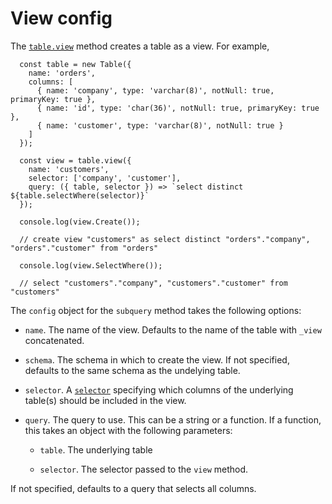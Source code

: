 # View config

The [`table.view`](./table.md#view) method creates a table as a view. For example,

```
  const table = new Table({
    name: 'orders',
    columns: [
      { name: 'company', type: 'varchar(8)', notNull: true, primaryKey: true },
      { name: 'id', type: 'char(36)', notNull: true, primaryKey: true },
      { name: 'customer', type: 'varchar(8)', notNull: true }
    ]
  });

  const view = table.view({
    name: 'customers',
    selector: ['company', 'customer'],
    query: ({ table, selector }) => `select distinct ${table.selectWhere(selector)}`
  });

  console.log(view.Create());

  // create view "customers" as select distinct "orders"."company", "orders"."customer" from "orders"

  console.log(view.SelectWhere());

  // select "customers"."company", "customers"."customer" from "customers"

```

The `config` object for the `subquery` method takes the following options:

* `name`. The name of the view. Defaults to the name of the table with `_view` concatenated.

* `schema`. The schema in which to create the view. If not specified, defaults to the same schema as the undelying table.

* `selector`. A [`selector`](./selector.md) specifying which columns of the underlying table(s) should be included in the view.

* `query`. The query to use. This can be a string or a function. If a function, this takes an object with the following parameters:

  * `table`. The underlying table

  * `selector`. The selector passed to the `view` method.

If not specified, defaults to a query that selects all columns.

